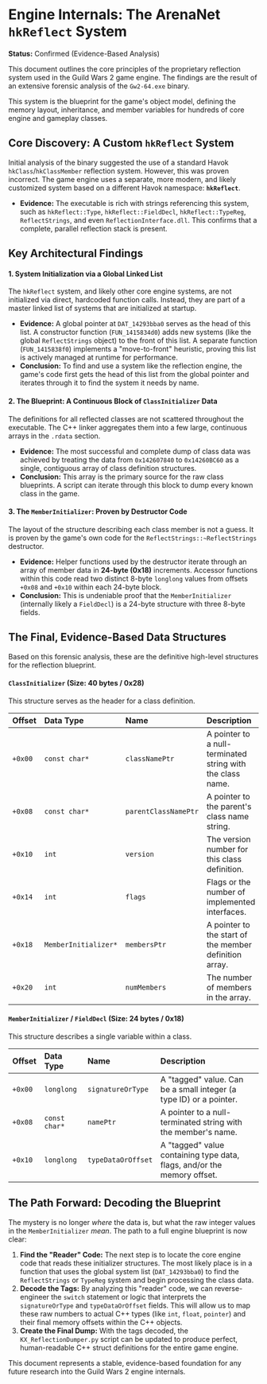 # Engine Internals: The ArenaNet `hkReflect` System

**Status:** Confirmed (Evidence-Based Analysis)

This document outlines the core principles of the proprietary reflection system used in the Guild Wars 2 game engine. The findings are the result of an extensive forensic analysis of the `Gw2-64.exe` binary.

This system is the blueprint for the game's object model, defining the memory layout, inheritance, and member variables for hundreds of core engine and gameplay classes.

## Core Discovery: A Custom `hkReflect` System

Initial analysis of the binary suggested the use of a standard Havok `hkClass`/`hkClassMember` reflection system. However, this was proven incorrect. The game engine uses a separate, more modern, and likely customized system based on a different Havok namespace: **`hkReflect`**.

*   **Evidence:** The executable is rich with strings referencing this system, such as `hkReflect::Type`, `hkReflect::FieldDecl`, `hkReflect::TypeReg`, `ReflectStrings`, and even `ReflectionInterface.dll`. This confirms that a complete, parallel reflection stack is present.

## Key Architectural Findings

#### 1. System Initialization via a Global Linked List

The `hkReflect` system, and likely other core engine systems, are not initialized via direct, hardcoded function calls. Instead, they are part of a master linked list of systems that are initialized at startup.

*   **Evidence:** A global pointer at `DAT_14293bba0` serves as the head of this list. A constructor function (`FUN_1415834d0`) adds new systems (like the global `ReflectStrings` object) to the front of this list. A separate function (`FUN_1415838f0`) implements a "move-to-front" heuristic, proving this list is actively managed at runtime for performance.
*   **Conclusion:** To find and use a system like the reflection engine, the game's code first gets the head of this list from the global pointer and iterates through it to find the system it needs by name.

#### 2. The Blueprint: A Continuous Block of `ClassInitializer` Data

The definitions for all reflected classes are not scattered throughout the executable. The C++ linker aggregates them into a few large, continuous arrays in the `.rdata` section.

*   **Evidence:** The most successful and complete dump of class data was achieved by treating the data from `0x142607840` to `0x14260BC60` as a single, contiguous array of class definition structures.
*   **Conclusion:** This array is the primary source for the raw class blueprints. A script can iterate through this block to dump every known class in the game.

#### 3. The `MemberInitializer`: Proven by Destructor Code

The layout of the structure describing each class member is not a guess. It is proven by the game's own code for the `ReflectStrings::~ReflectStrings` destructor.

*   **Evidence:** Helper functions used by the destructor iterate through an array of member data in **24-byte (0x18)** increments. Accessor functions within this code read two distinct 8-byte `longlong` values from offsets `+0x08` and `+0x10` within each 24-byte block.
*   **Conclusion:** This is undeniable proof that the `MemberInitializer` (internally likely a `FieldDecl`) is a 24-byte structure with three 8-byte fields.

## The Final, Evidence-Based Data Structures

Based on this forensic analysis, these are the definitive high-level structures for the reflection blueprint.

#### `ClassInitializer` (Size: 40 bytes / 0x28)

This structure serves as the header for a class definition.

| Offset | Data Type | Name | Description |
| :--- | :--- | :--- | :--- |
| `+0x00`| `const char*`| `classNamePtr` | A pointer to a null-terminated string with the class name. |
| `+0x08`| `const char*`| `parentClassNamePtr` | A pointer to the parent's class name string. |
| `+0x10`| `int` | `version` | The version number for this class definition. |
| `+0x14`| `int` | `flags` | Flags or the number of implemented interfaces. |
| `+0x18`| `MemberInitializer*`| `membersPtr` | A pointer to the start of the member definition array. |
| `+0x20`| `int` | `numMembers` | The number of members in the array. |

#### `MemberInitializer` / `FieldDecl` (Size: 24 bytes / 0x18)

This structure describes a single variable within a class.

| Offset | Data Type | Name | Description |
| :--- | :--- | :--- | :--- |
| `+0x00`| `longlong` | `signatureOrType` | A "tagged" value. Can be a small integer (a type ID) or a pointer. |
| `+0x08`| `const char*`| `namePtr` | A pointer to a null-terminated string with the member's name. |
| `+0x10`| `longlong` | `typeDataOrOffset` | A "tagged" value containing type data, flags, and/or the memory offset. |

## The Path Forward: Decoding the Blueprint

The mystery is no longer *where* the data is, but what the raw integer values in the `MemberInitializer` *mean*. The path to a full engine blueprint is now clear:

1.  **Find the "Reader" Code:** The next step is to locate the core engine code that reads these initializer structures. The most likely place is in a function that uses the global system list (`DAT_14293bba0`) to find the `ReflectStrings` or `TypeReg` system and begin processing the class data.
2.  **Decode the Tags:** By analyzing this "reader" code, we can reverse-engineer the `switch` statement or logic that interprets the `signatureOrType` and `typeDataOrOffset` fields. This will allow us to map these raw numbers to actual C++ types (like `int`, `float`, `pointer`) and their final memory offsets within the C++ objects.
3.  **Create the Final Dump:** With the tags decoded, the `KX_ReflectionDumper.py` script can be updated to produce perfect, human-readable C++ struct definitions for the entire game engine.

This document represents a stable, evidence-based foundation for any future research into the Guild Wars 2 engine internals.
